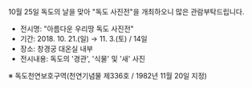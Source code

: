 10월 25일 독도의 날을 맞아 "독도 사진전"을 개최하오니 많은 관람부탁드립니다.

- 전시명: "아름다운 우리땅 독도 사진전"
- 기간: 2018. 10. 21.(일) → 11. 3.(토) / 14일
- 장소: 창경궁 대온실 내부
- 전시내용: 독도의 '경관', '식물' 및 '새' 사진

※ 독도천연보호구역(천연기념물 제336호 / 1982년 11월 20일 지정)